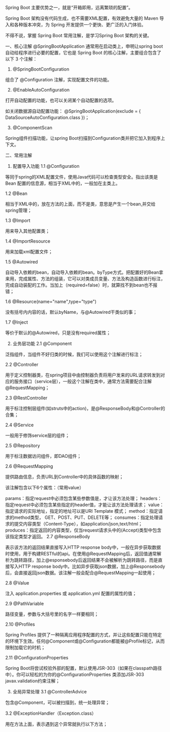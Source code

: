 Spring Boot 主要优势之一，就是“开箱即用，远离繁琐的配置”。

Spring Boot 架构没有代码生成，也不需要XML配置，有效避免大量的 Maven 导入和各种版本冲突，为 Spring 开发提供一个更快、更广泛的入门体验。

不得不说，掌握 Spring Boot 常用注解，是学习Spring Boot 架构的关键。

一、核心注解
@SpringBootApplication
通常用在启动类上，申明让spring boot自动给程序进行必要的配置，它也是 Spring Boot 的核心注解，主要组合包含了以下 3 个注解：

1. @SpringBootConfiguration

组合了 @Configuration 注解，实现配置文件的功能。

2. @EnableAutoConfiguration

打开自动配置的功能，也可以关闭某个自动配置的选项。

如关闭数据源自动配置功能： @SpringBootApplication(exclude = { DataSourceAutoConfiguration.class })；

3. @ComponentScan

Spring组件扫描功能，让spring Boot扫描到Configuration类并把它加入到程序上下文。

二、常用注解
1. 配置导入功能
1.1 @Configuration

等同于spring的XML配置文件，使用Java代码可以检查类型安全。指出该类是 Bean 配置的信息源，相当于XML中的<beans></beans>，一般加在主类上。

1.2 @Bean

相当于XML中的<bean></bean>，放在方法的上面，而不是类，意思是产生一个bean,并交给spring管理；

1.3 @Import

用来导入其他配置类；

1.4 @ImportResource

用来加载xml配置文件；

1.5 @Autowired

自动导入依赖的bean，自动导入依赖的bean。byType方式。把配置好的Bean拿来用，完成属性、方法的组装，它可以对类成员变量、方法及构造函数进行标注，完成自动装配的工作。当加上（required=false）时，就算找不到bean也不报错；

1.6 @Resource(name="name",type="type")

没有括号内内容的话，默认byName，与@Autowired干类似的事；

1.7 @Inject

等价于默认的@Autowired，只是没有required属性；

2. 业务层功能
2.1 @Component

泛指组件，当组件不好归类的时候，我们可以使用这个注解进行标注；

2.2 @Controller

用于定义控制器类，在spring项目中由控制器负责将用户发来的URL请求转发到对应的服务接口（service层），一般这个注解在类中，通常方法需要配合注解@RequestMapping；

2.3 @RestController

用于标注控制层组件(如struts中的action)，是@ResponseBody和@Controller的合集；

2.4 @Service

一般用于修饰service层的组件；

2.5 @Repository

用于标注数据访问组件，即DAO组件；

2.6 @RequestMapping

提供路由信息，负责URL到Controller中的具体函数的映射；

该注解包含以下6个属性：（常用value）

params：指定request中必须包含某些参数值是，才让该方法处理；
headers：指定request中必须包含某些指定的header值，才能让该方法处理请求；
value：指定请求的实际地址，指定的地址可以是URI Template 模式；
method：指定请求的method类型， GET、POST、PUT、DELETE等；
consumes：指定处理请求的提交内容类型（Content-Type），如application/json,text/html；
produces：指定返回的内容类型，仅当request请求头中的(Accept)类型中包含该指定类型才返回。
2.7 @ResponseBody

表示该方法的返回结果直接写入HTTP response body中，一般在异步获取数据时使用，用于构建RESTful的api。在使用@RequestMapping后，返回值通常解析为跳转路径，加上@esponsebody后返回结果不会被解析为跳转路径，而是直接写入HTTP response body中。比如异步获取json数据，加上@Responsebody后，会直接返回json数据。该注解一般会配合@RequestMapping一起使用；

2.8 @Value

注入 application.properties 或 application.yml 配置的属性的值；

2.9 @PathVariable

路径变量，参数与大括号里的名字一样要相同；

2.10 @Profiles

Spring Profiles 提供了一种隔离应用程序配置的方式，并让这些配置只能在特定的环境下生效。任何@Component或@Configuration都能被@Profile标记，从而限制加载它的时机；

2.11 @ConfigurationProperties

Spring Boot将尝试校验外部的配置，默认使用JSR-303（如果在classpath路径中）。你可以轻松的为你的@ConfigurationProperties 类添加JSR-303 javax.validation约束注解；

3. 全局异常处理
3.1 @ControllerAdvice

包含@Component，可以被扫描到，统一处理异常；

3.2 @ExceptionHandler（Exception.class）

用在方法上面，表示遇到这个异常就执行以下方法；